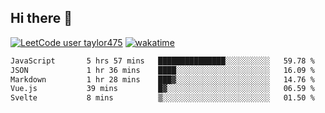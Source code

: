 ## Hi there 👋

[![LeetCode user taylor475](https://img.shields.io/badge/dynamic/json?style=for-the-badge&labelColor=black&color=%23ffa116&label=Solved&query=solvedOverTotal&url=https%3A%2F%2Fleetcode-badge.vercel.app%2Fapi%2Fusers%2Ftaylor475&logo=leetcode&logoColor=yellow)](https://leetcode.com/taylor475/)
[![wakatime](https://wakatime.com/badge/user/8c6aced9-f66a-452f-8802-5d7239ce5c50.svg)](https://wakatime.com/@8c6aced9-f66a-452f-8802-5d7239ce5c50)

<!--START_SECTION:waka-->

```txt
JavaScript       5 hrs 57 mins   ███████████████░░░░░░░░░░   59.78 %
JSON             1 hr 36 mins    ████░░░░░░░░░░░░░░░░░░░░░   16.09 %
Markdown         1 hr 28 mins    ███▓░░░░░░░░░░░░░░░░░░░░░   14.76 %
Vue.js           39 mins         █▓░░░░░░░░░░░░░░░░░░░░░░░   06.59 %
Svelte           8 mins          ▒░░░░░░░░░░░░░░░░░░░░░░░░   01.50 %
```

<!--END_SECTION:waka-->

<!--
**taylor475/taylor475** is a _special_ repository because its `README.md` (this file) appears on your GitHub profile.
